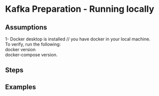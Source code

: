 # Kafka Preparation - Running locally




## Assumptions 
1- Docker desktop is installed // you have docker in your local machine.  
To verify, run the following:  
docker version  
docker-compose version. 


## Steps



## Examples 
